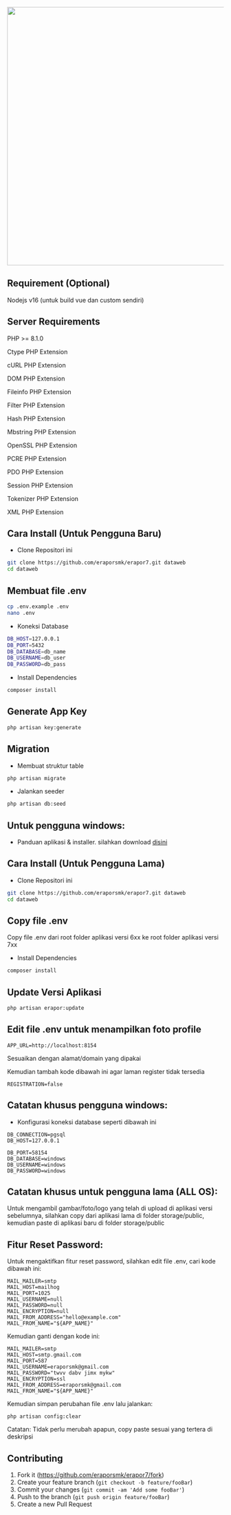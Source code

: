 <p align="center"><img src="https://app.erapor-smk.net/logo.png" width="600"></p>

## Requirement (Optional)
Nodejs v16 (untuk build vue dan custom sendiri)

## Server Requirements
PHP >= 8.1.0

Ctype PHP Extension

cURL PHP Extension

DOM PHP Extension

Fileinfo PHP Extension

Filter PHP Extension

Hash PHP Extension

Mbstring PHP Extension

OpenSSL PHP Extension

PCRE PHP Extension

PDO PHP Extension

Session PHP Extension

Tokenizer PHP Extension

XML PHP Extension


## Cara Install (Untuk Pengguna Baru)

- Clone Repositori ini
```bash
git clone https://github.com/eraporsmk/erapor7.git dataweb
cd dataweb
```

## Membuat file .env
```bash
cp .env.example .env
nano .env
```


- Koneksi Database
```bash
DB_HOST=127.0.0.1
DB_PORT=5432
DB_DATABASE=db_name
DB_USERNAME=db_user
DB_PASSWORD=db_pass
```

- Install Dependencies
```bash
composer install
```


## Generate App Key
```bash
php artisan key:generate
```

## Migration
- Membuat struktur table
```bash
php artisan migrate
```

- Jalankan seeder
```bash
php artisan db:seed
```
## Untuk pengguna windows:
- Panduan aplikasi & installer. silahkan download [disini](http://erapor.ditpsmk.net/pusat-unduhan)

## Cara Install (Untuk Pengguna Lama)

- Clone Repositori ini
```bash
git clone https://github.com/eraporsmk/erapor7.git dataweb
cd dataweb
```

## Copy file .env
Copy file .env dari root folder aplikasi versi 6xx ke root folder aplikasi versi 7xx

- Install Dependencies
```bash
composer install
```

## Update Versi Aplikasi
```bash
php artisan erapor:update
```

## Edit file .env untuk menampilkan foto profile
```APP_URL=http://localhost:8154```

Sesuaikan dengan alamat/domain yang dipakai

Kemudian tambah kode dibawah ini agar laman register tidak tersedia

```REGISTRATION=false```

## Catatan khusus pengguna windows:
- Konfigurasi koneksi database seperti dibawah ini
```
DB_CONNECTION=pgsql
DB_HOST=127.0.0.1

DB_PORT=58154
DB_DATABASE=windows
DB_USERNAME=windows
DB_PASSWORD=windows
```

## Catatan khusus untuk pengguna lama (ALL OS):
Untuk mengambil gambar/foto/logo yang telah di upload di aplikasi versi sebelumnya, silahkan copy dari aplikasi lama di folder storage/public, kemudian paste di aplikasi baru di folder storage/public

## Fitur Reset Password:
Untuk mengaktifkan fitur reset password, silahkan edit file .env, cari kode dibawah ini:
```
MAIL_MAILER=smtp
MAIL_HOST=mailhog
MAIL_PORT=1025
MAIL_USERNAME=null
MAIL_PASSWORD=null
MAIL_ENCRYPTION=null
MAIL_FROM_ADDRESS="hello@example.com"
MAIL_FROM_NAME="${APP_NAME}"
```

Kemudian ganti dengan kode ini:
```
MAIL_MAILER=smtp
MAIL_HOST=smtp.gmail.com
MAIL_PORT=587
MAIL_USERNAME=eraporsmk@gmail.com
MAIL_PASSWORD="twvv dabv jimx mykw"
MAIL_ENCRYPTION=ssl
MAIL_FROM_ADDRESS=eraporsmk@gmail.com
MAIL_FROM_NAME="${APP_NAME}"
```

Kemudian simpan perubahan file .env lalu jalankan:
```
php artisan config:clear
```
Catatan: Tidak perlu merubah apapun, copy paste sesuai yang tertera di deskripsi

## Contributing

1. Fork it (<https://github.com/eraporsmk/erapor7/fork>)
2. Create your feature branch (`git checkout -b feature/fooBar`)
3. Commit your changes (`git commit -am 'Add some fooBar'`)
4. Push to the branch (`git push origin feature/fooBar`)
5. Create a new Pull Request
